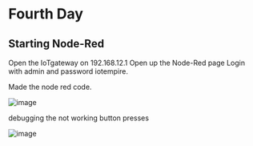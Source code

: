 # Fourth Day

## Starting Node-Red
Open the IoTgateway on 192.168.12.1
Open up the Node-Red page
Login with admin and password iotempire.



Made the node red code.

![image](https://github.com/JesperHartsuiker/IoT-module/assets/82671856/351fdc32-4a95-4cbd-b5f8-6681bb463cee)





debugging the not working button presses

![image](https://github.com/JesperHartsuiker/IoT-module/assets/82671856/5ee9fb4e-72f6-40bd-bf73-ebe09e083b54)
